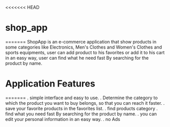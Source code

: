 <<<<<<< HEAD
# shop_app
=======
ShopApp is an e-commerce application that show products in some categories like Electronics, Men's Clothes and Women's Clothes and sports equipments, user can add product to his favorites or add it to his cart in an easy way, user can find what he need fast By searching for the product by name.

# Application Features
=======
  . simple interface and easy to use.
  . Determine the category to which the product you want to buy belongs, so that you can reach it faster.
  . save your favorite products in the favorites list.
  . find products category 
  . find what you need fast By searching for the product by name.
  . you can edit your personal information in an easy way.
  . no Ads
  
